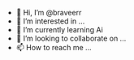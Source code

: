 - 👋 Hi, I’m @braveerr
- 👀 I’m interested in ...
- 🌱 I’m currently learning Ai
- 💞️ I’m looking to collaborate on ...
- 📫 How to reach me ...

<!---
braveerr/braveerr is a ✨ special ✨ repository because its `README.md` (this file) appears on your GitHub profile.
You can click the Preview link to take a look at your changes.
--->
